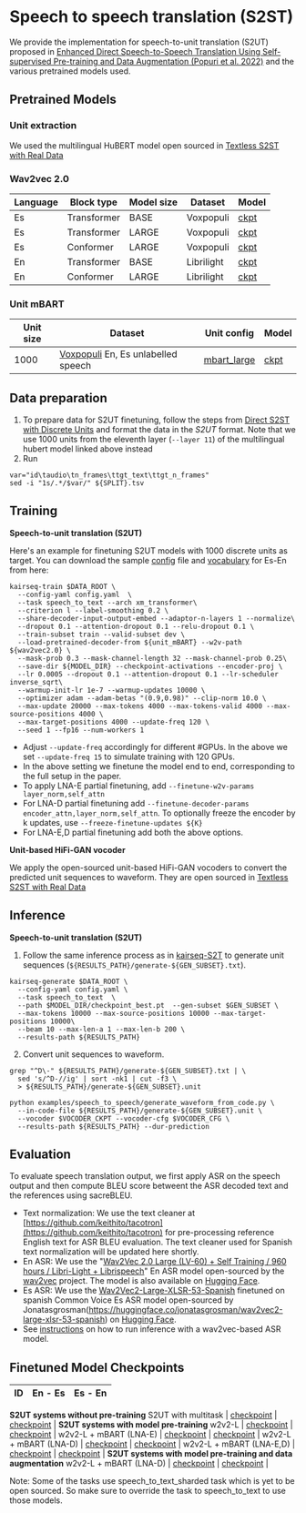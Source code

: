 # Speech to speech translation (S2ST)

We provide the implementation for speech-to-unit translation (S2UT) proposed in [Enhanced Direct Speech-to-Speech Translation Using Self-supervised Pre-training and Data Augmentation (Popuri et al. 2022)](https://arxiv.org/abs/2204.02967) and the various pretrained models used.

## Pretrained Models

### Unit extraction

We used the multilingual HuBERT model open sourced in [Textless S2ST with Real Data](textless_s2st_real_data.md)

### Wav2vec 2.0

Language | Block type | Model size | Dataset | Model |
--- | --- | --- | --- | --- |
Es | Transformer | BASE | Voxpopuli | [ckpt](https://dl.fbaipublicfiles.com/kairseq/speech_to_speech/s2st_finetuning/w2v2/es/transformer_B.pt) |
Es | Transformer | LARGE | Voxpopuli | [ckpt](https://dl.fbaipublicfiles.com/kairseq/speech_to_speech/s2st_finetuning/w2v2/es/transformer_L.pt) |
Es | Conformer | LARGE | Voxpopuli | [ckpt](https://dl.fbaipublicfiles.com/kairseq/speech_to_speech/s2st_finetuning/w2v2/es/conformer_L.pt) |
En | Transformer | BASE | Librilight| [ckpt](https://dl.fbaipublicfiles.com/kairseq/speech_to_speech/s2st_finetuning/w2v2/en/transformer_B.pt) |
En | Conformer | LARGE | Librilight | [ckpt](https://dl.fbaipublicfiles.com/kairseq/speech_to_speech/s2st_finetuning/w2v2/en/conformer_L.pt) |

### Unit mBART

Unit size | Dataset | Unit config | Model |
--- | --- | --- | --- |
1000 | [Voxpopuli](https://aclanthology.org/2021.acl-long.80) En, Es unlabelled speech  | [mbart_large](https://github.com/pytorch/kairseq/blob/f591cc94caa85098ccf125a4782f91125b6a086d/kairseq/models/bart/model.py#L368) |[ckpt](https://dl.fbaipublicfiles.com/kairseq/speech_to_speech/s2st_finetuning/unit_mBART/checkpoint.pt) |

## Data preparation

1. To prepare data for S2UT finetuning, follow the steps from [Direct S2ST with Discrete Units](./direct_s2st_discrete_units.md) and format the data in the _S2UT_ format. Note that we use 1000 units from the eleventh layer (`--layer 11`) of the multilingual hubert model linked above instead
2. Run

```
var="id\taudio\tn_frames\ttgt_text\ttgt_n_frames"
sed -i "1s/.*/$var/" ${SPLIT}.tsv
```

## Training

**Speech-to-unit translation (S2UT)**

Here's an example for finetuning S2UT models with 1000 discrete units as target. You can download the sample [config](https://dl.fbaipublicfiles.com/kairseq/speech_to_speech/s2st_finetuning/config.yaml) file and [vocabulary](https://dl.fbaipublicfiles.com/kairseq/speech_to_speech/s2st_finetuning/dict.txt) for Es-En from here:

```
kairseq-train $DATA_ROOT \
  --config-yaml config.yaml  \
  --task speech_to_text --arch xm_transformer\
  --criterion l --label-smoothing 0.2 \
  --share-decoder-input-output-embed --adaptor-n-layers 1 --normalize\
  --dropout 0.1 --attention-dropout 0.1 --relu-dropout 0.1 \
  --train-subset train --valid-subset dev \
  --load-pretrained-decoder-from ${unit_mBART} --w2v-path ${wav2vec2.0} \
  --mask-prob 0.3 --mask-channel-length 32 --mask-channel-prob 0.25\
  --save-dir ${MODEL_DIR} --checkpoint-activations --encoder-proj \
  --lr 0.0005 --dropout 0.1 --attention-dropout 0.1 --lr-scheduler inverse_sqrt\
  --warmup-init-lr 1e-7 --warmup-updates 10000 \
  --optimizer adam --adam-betas "(0.9,0.98)" --clip-norm 10.0 \
  --max-update 20000 --max-tokens 4000 --max-tokens-valid 4000 --max-source-positions 4000 \
  --max-target-positions 4000 --update-freq 120 \
  --seed 1 --fp16 --num-workers 1
```

* Adjust `--update-freq` accordingly for different #GPUs. In the above we set `--update-freq 15` to simulate training with 120 GPUs.
* In the above setting we finetune the model end to end, corresponding to the full setup in the paper.
* To apply LNA-E partial finetuning, add `--finetune-w2v-params layer_norm,self_attn`
* For LNA-D partial finetuning add `--finetune-decoder-params encoder_attn,layer_norm,self_attn`. To optionally freeze the encoder by k updates, use `--freeze-finetune-updates ${K}`
* For LNA-E,D partial finetuning add both the above options.

**Unit-based HiFi-GAN vocoder**

We apply the open-sourced unit-based HiFi-GAN vocoders to convert the predicted unit sequences to waveform. They are open sourced in [Textless S2ST with Real Data](textless_s2st_real_data.md)

## Inference

**Speech-to-unit translation (S2UT)**

1. Follow the same inference process as in [kairseq-S2T](https://github.com/pytorch/kairseq/tree/main/examples/speech_to_text) to generate unit sequences (`${RESULTS_PATH}/generate-${GEN_SUBSET}.txt`).

```
kairseq-generate $DATA_ROOT \
  --config-yaml config.yaml \
  --task speech_to_text  \
  --path $MODEL_DIR/checkpoint_best.pt  --gen-subset $GEN_SUBSET \
  --max-tokens 10000 --max-source-positions 10000 --max-target-positions 10000\
  --beam 10 --max-len-a 1 --max-len-b 200 \
  --results-path ${RESULTS_PATH}
```

2. Convert unit sequences to waveform.

```
grep "^D\-" ${RESULTS_PATH}/generate-${GEN_SUBSET}.txt | \
  sed 's/^D-//ig' | sort -nk1 | cut -f3 \
  > ${RESULTS_PATH}/generate-${GEN_SUBSET}.unit

python examples/speech_to_speech/generate_waveform_from_code.py \
  --in-code-file ${RESULTS_PATH}/generate-${GEN_SUBSET}.unit \
  --vocoder $VOCODER_CKPT --vocoder-cfg $VOCODER_CFG \
  --results-path ${RESULTS_PATH} --dur-prediction
```

## Evaluation

To evaluate speech translation output, we first apply ASR on the speech output and then compute BLEU score betweent the ASR decoded text and the references using sacreBLEU.

* Text normalization: We use the text cleaner at [https://github.com/keithito/tacotron](https://github.com/keithito/tacotron) for pre-processing reference English text for ASR BLEU evaluation. The text cleaner used for Spanish text normalization will be updated here shortly.
* En ASR: We use the "[Wav2Vec 2.0 Large (LV-60) + Self Training / 960 hours / Libri-Light + Librispeech](https://dl.fbaipublicfiles.com/kairseq/wav2vec/wav2vec_vox_960h_pl.pt)" En ASR model open-sourced by the [wav2vec](https://github.com/pytorch/kairseq/tree/main/examples/wav2vec) project. The model is also available on [Hugging Face](https://huggingface.co/facebook/wav2vec2-large-960h-lv60-self).
* Es ASR: We use the [Wav2Vec2-Large-XLSR-53-Spanish](https://huggingface.co/facebook/wav2vec2-large-xlsr-53) finetuned on spanish Common Voice Es ASR model open-sourced by Jonatasgrosman(<https://huggingface.co/jonatasgrosman/wav2vec2-large-xlsr-53-spanish>) on [Hugging Face](https://huggingface.co/jonatasgrosman/wav2vec2-large-xlsr-53-spanish).
* See [instructions](https://github.com/pytorch/kairseq/tree/main/examples/wav2vec#evaluating-a-ctc-model) on how to run inference with a wav2vec-based ASR model.


## Finetuned Model Checkpoints

ID | En - Es | Es - En |
| --- | --- | --- |
**S2UT systems without pre-training**
S2UT with multitask | [checkpoint](https://dl.fbaipublicfiles.com/kairseq/speech_to_speech/s2st_finetuning/en_es//S2UT_w_multitask.pt) | [checkpoint](https://dl.fbaipublicfiles.com/kairseq/speech_to_speech/s2st_finetuning/es_en//S2UT_w_multitask.pt) |
**S2UT systems with model pre-training**
w2v2-L | [checkpoint](https://dl.fbaipublicfiles.com/kairseq/speech_to_speech/s2st_finetuning/en_es//w2v2_only.pt ) | [checkpoint](https://dl.fbaipublicfiles.com/kairseq/speech_to_speech/s2st_finetuning/es_en//w2v2_only.pt) |
w2v2-L + mBART (LNA-E) | [checkpoint](https://dl.fbaipublicfiles.com/kairseq/speech_to_speech/s2st_finetuning/en_es//w2v2_mbart_LNE.pt) | [checkpoint](https://dl.fbaipublicfiles.com/kairseq/speech_to_speech/s2st_finetuning/es_en//w2v2_mbart_LNE.pt) |
w2v2-L + mBART (LNA-D) | [checkpoint](https://dl.fbaipublicfiles.com/kairseq/speech_to_speech/s2st_finetuning/en_es//w2v2_mbart_LND.pt) | [checkpoint](https://dl.fbaipublicfiles.com/kairseq/speech_to_speech/s2st_finetuning/es_en//w2v2_mbart_LND.pt) |
w2v2-L + mBART (LNA-E,D) | [checkpoint](https://dl.fbaipublicfiles.com/kairseq/speech_to_speech/s2st_finetuning/en_es//w2v2_mbart_LNED.pt) | [checkpoint](https://dl.fbaipublicfiles.com/kairseq/speech_to_speech/s2st_finetuning/es_en//w2v2_mbart_LNED.pt) |
**S2UT systems with model pre-training and data augmentation**
w2v2-L + mBART (LNA-D) | [checkpoint](https://dl.fbaipublicfiles.com/kairseq/speech_to_speech/s2st_finetuning/en_es//w2v2_mbart_LND_w_ASR.pt) | [checkpoint](https://dl.fbaipublicfiles.com/kairseq/speech_to_speech/s2st_finetuning/es_en//w2v2_mbart_LND_w_ASR.pt) |

Note: Some of the tasks use speech_to_text_sharded task which is yet to be open sourced. So make sure to override the task to speech_to_text to use those models.
